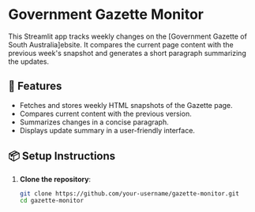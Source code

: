 # Government Gazette Monitor

This Streamlit app tracks weekly changes on the [Government Gazette of South Australia]ebsite. It compares the current page content with the previous week's snapshot and generates a short paragraph summarizing the updates.

## 🚀 Features

- Fetches and stores weekly HTML snapshots of the Gazette page.
- Compares current content with the previous version.
- Summarizes changes in a concise paragraph.
- Displays update summary in a user-friendly interface.

## 📦 Setup Instructions

1. **Clone the repository**:
   ```bash
   git clone https://github.com/your-username/gazette-monitor.git
   cd gazette-monitor
